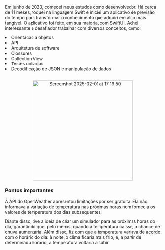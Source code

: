 Em junho de 2023, comecei meus estudos como desenvolvedor. Há cerca de 11 meses, foquei na linguagem Swift e iniciei um aplicativo de previsão do tempo para transformar o conhecimento que adquiri em algo mais tangível. O aplicativo foi feito, em sua maioria, com SwiftUI. Achei interessante e desafiador trabalhar com diversos conceitos, como:

<li>    Orientacao a objetos                                 </li>
<li>    API                                                  </li>
<li>    Arquitetura de software                              </li>
<li>    Clossures                                            </li>
<li>    Collection View                                      </li>
<li>    Testes unitarios                                     </li>
<li>    Decodificação de JSON e manipulação de dados         </li>



<h2 align="left"></h2>

###

<div align="center">

<img width="325" alt="Screenshot 2025-02-01 at 17 19 50" src="https://github.com/user-attachments/assets/8c1e0cd9-0262-4743-b0af-002c60a38737" />
</div>

<div>
<h3>Pontos importantes</h3>
<p>
 A API do OpenWeather apresentou limitações por ser gratuita. Ela não informava a variação de temperatura nas próximas horas nem fornecia os valores de temperatura dos dias subsequentes.

</p>
<p>
 Diante disso, tive a ideia de criar um simulador para as próximas horas do dia, garantindo que, pelo menos, quando a temperatura caísse, a chance de chuva aumentaria. Além disso, fiz com que a temperatura variava de acordo com o horário do dia: à noite, o clima ficaria mais frio, e, a partir de determinado horário, a temperatura voltaria a subir.
</p>
</div>


